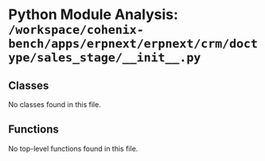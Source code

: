 # Python Module Analysis: `/workspace/cohenix-bench/apps/erpnext/erpnext/crm/doctype/sales_stage/__init__.py`

## Classes

No classes found in this file.


## Functions

No top-level functions found in this file.
